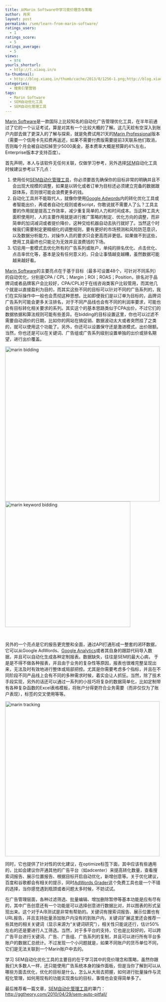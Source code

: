 ```yaml
---
title: 从Marin Software中学习竞价理念与策略
author: 肖庆
layout: post
permalink: /sem/learn-from-marin-software/
ratings_users:
  - 1
ratings_score:
  - 5
ratings_average:
  - 5
views:
  - 974
yourls_shorturl:
  - http://t.xiaoq.in/o
ta-thumbnail:
  - http://blog.xiaoq.in/thumb/cache/2013/8/1256-1.png;http://blog.xiaoq.in/thumb/cache/2013/8/1256-2.png;http://blog.xiaoq.in/thumb/cache/2013/8/1256-3.png;
categories:
  - 搜索引擎营销
tags:
  - Marin Software
  - SEM自动优化工具
  - SEM自动化管理工具
---
```

<span class='wp_keywordlink_affiliate'><a href="http://blog.xiaoq.in/tag/marin-software/" title="查看Marin Software中的全部文章" target="_blank">Marin Software</a></span>是一款国际上比较知名的自动化广告管理优化工具，在半年前通过了它的一个认证考试，算是对其有一个比较大概的了解。这几天趁有空深入到账户内部去做了更深入的了解与探索，就是免费试用21天的<a title="Marin Professional" href="http://www.marinsoftware.com/platform/editions" target="_blank">Marin Professional</a>版本（需要一个信用卡先扣费再返还，如果不需要付费版需要提前3天联系他们取消，否则每个月会被自动扣掉至少5000美金，基本费率大概是预算的4%左右，Enterprise版本才支持百度）。

首先声明，本人与该软件无任何关联，仅做学习参考，另外选择<span class='wp_keywordlink'><a href="http://blog.xiaoq.in/sem/" title="SEM搜索引擎营销" target="_blank">SEM</a></span>自动化工具时候建议参考以下几点：

1.  使用任何<span class='wp_keywordlink_affiliate'><a href="http://blog.xiaoq.in/tag/sem%e8%87%aa%e5%8a%a8%e5%8c%96%e7%ae%a1%e7%90%86%e5%b7%a5%e5%85%b7/" title="查看SEM自动化管理工具中的全部文章" target="_blank">SEM自动化管理工具</a></span>，你必须要首先确保你的目标非常的明确并且不会出现大规模的调整，如果是以转化或者订单为目标还必须建立完备的数据跟踪体系，否则很可能会浪费更多的钱。
2.  自动化工具并不能取代人，就像你使用<span class='wp_keywordlink'><a href="http://blog.xiaoq.in/google-adwords/" title="Google Adwords" target="_blank">Google Adwords</a></span>内的转化优化工具或者智能出价，再或者自动化规则或者script，你敢说就不需要人了么？工具主要的作用就是提高工作效率，减少重复简单的人力和时间成本。当这种工具大面积使用时，人的主要作用就是进行推广策略的制定、优化方向的调整，而非简单的加词减词或者提价降价，这种交给机器自动去执行就好了。当然这个时候我们需要制定更精细化的调整规则，要有更好的市场预测和风险防范意识，以及数据分析能力，对操作人员的要求只会更高而非更低。如果做不到这些，使用工具最终也只能沦为无效并且浪费钱的下场。
3.  切忌用一套模式去优化所有的广告系列或账户，单纯的排名优化、点击优化、点击率优化等，基本是没有任何意义的，只会让事情越变越糟，虽然数据可能越来越好看。

<span class='wp_keywordlink_affiliate'><a href="http://blog.xiaoq.in/tag/marin-software/" title="查看Marin Software中的全部文章" target="_blank">Marin Software</a></span>的主要亮点在于基于目标（最多可设置48个，可针对不同系列）的自动优化，分别是CPA / CPL；Margin；ROI；ROAS；Position，排名对于品牌词或者品牌客户会比较好，CPA/CPL对于在线咨询类客户比较管用，而其他几个就是以直接盈利为目的，而其实这些不同的目标可以针对不同的广告系列的，我们在实际操作中一般也会贯彻这种思想。比如即便我们是以订单为目标的，品牌词广告系列可能会更多关注排名，对于不同产品线也会有不同的利润率要求，可能也会有目标转化相关要求的系列。其实这个的基本思路类似于CPA出价，不过它们的数据依据和算法规则可能有些差异。在bidding的目标设置这里，你也可以过滤不需要自动调价的日期，比如你的网站在搞促销、数据波动太大或者突然挂了之类的，就可以使用这个功能了。另外，你还可以设置保守还是激进模式，出价限额。当然，你也还是可以在关键词、广告组或广告系列级别设置单独的出价或排名期望，进行出价覆盖。

<img class="alignnone  wp-image-1259" alt="marin bidding" src="http://blog.xiaoq.in/cdn/2013/08/marin-bidding.png" width="500" /><img class="alignnone size-full wp-image-1260" alt="marin keyword bidding" src="http://blog.xiaoq.in/cdn/2013/08/marin-keyword-bidding.png" width="405" height="405" />

&nbsp;

另外的一个亮点是它的报告更完整和全面，通过API打通形成一整套的闭环数据，它可以从Google AdWords、<span class='wp_keywordlink'><a href="http://blog.xiaoq.in/google-analytics/" title="Google Analytics" target="_blank">Google Analytics</a></span>或者其自身的跟踪代码导入数据，并且可以自动化生成各种定制报表。数据缺失，往往是SEM的最大心病， 于是是不得不做各种报表，并且由于业务的复杂性等原因，报表也很难完整呈现出来，无法及时有效地进行整体或局部把控。尤其是你需要考虑多个指标，并且在不同阶段不同产品线上会有不同的多种需求时候，着实会让人抓狂。当然，除了技术手段实现，另外的话还可以通过一系列的小技巧将复杂的数据简单化，比如定制带有各种复杂函数的Excel表格模板，将账户分得更符合业务需要（而非仅仅为了账户表现），标签的交叉使用等等。

<img class="alignnone  wp-image-1257" alt="marin tracking" src="http://blog.xiaoq.in/cdn/2013/08/marin-tracking.png" width="500" />

同时，它也提供了针对性的优化建议，在optimize标签下面，其中应该有些通用的，比如会建议你开通其他的广告平台（如adcenter）来提高转化数量，查看搜索词报告、展示位置报告、根据目标开启自动优化，新增创意等。关于优化建议，百度和谷歌都会有相关的提示，同时<a title="AdWords Performance Grader" href="http://www.wordstream.com/google-adwords" target="_blank">AdWords Grader</a>这个免费工具也是一个不错的选择，当你感觉遇到瓶颈或者问题太多时候，不妨试试。

在广告管理层面，各种过滤筛选、批量编辑、增加删除暂停等基本功能是应有尽有的，其中广告创意还有一个功能是可以选择创意进行数据比对，并以图表的形式呈现出来。这个对于A/B测试是非常有帮助的。关键词有搜索词报告、展示位置也有URL报告，并且支持批量添加账户内没有的到账户内，关键词扩展这里还会推荐一些其他的相关关键词（显示来源为“关键词研究”），相关性只能说还行，估计50% 左右的还是要进行人工筛选。当然，对于多平台的支持，它也是比较好的，可以跨广告平台进行关键词、广告、广告组、广告系列的复制，并且可以进行所有平台多账户的数据汇总统计。不过发现一个小问题就是，如果不同账户的货币单位不同，它们是无法关联到一个Marin账户中去的。

学习 SEM自动化优化工具的主要目的在于学习其中的竞价理念和策略，虽然你跟我们大多数人一样，还只能使用广告系统本身的操作面板，但是当你了解到可以从哪些方面去优化，优化的目标是什么，怎么从大局去把握，如何进行批量操作与流程化管理，如何用现有的功能实现类似的目标，事情也会变得简单多了。

最后推荐看一篇文章，<span class='wp_keywordlink_affiliate'><a href="http://blog.xiaoq.in/tag/sem%e8%87%aa%e5%8a%a8%e5%8c%96%e7%ae%a1%e7%90%86%e5%b7%a5%e5%85%b7/" title="查看SEM自动化管理工具中的全部文章" target="_blank">SEM自动化管理工具</a></span>的罩门：<a title="SEM自动化管理工具的罩门" href="http://ggtheory.com/2010/04/29/sem-auto-pitfall/" target="_blank">http://ggtheory.com/2010/04/29/sem-auto-pitfall/</a><a title="SEM 自动化管理工具大起底(这其实是改写三个SEM优化问题的一部分）" href="http://ggtheory.com/2010/02/07/sem-auto-tool/" target="_blank"><br /> </a>
